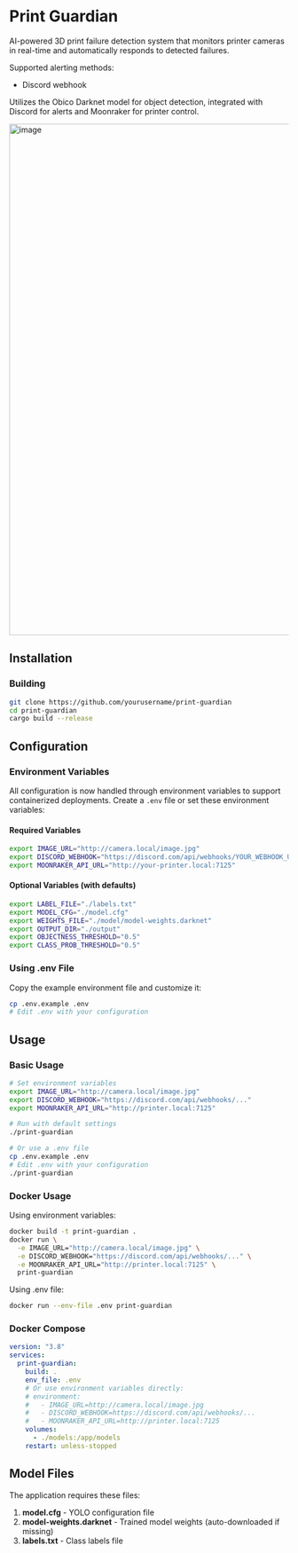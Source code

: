# Print Guardian

AI-powered 3D print failure detection system that monitors printer cameras in real-time and automatically responds to detected failures.

Supported alerting methods:
- Discord webhook

Utilizes the Obico Darknet model for object detection, integrated with Discord for alerts and Moonraker for printer control.

<img width="1043" height="922" alt="image" src="https://github.com/user-attachments/assets/e10f3c66-688f-4da0-9925-99f5f6b50576" />


## Installation

### Building

```bash
git clone https://github.com/yourusername/print-guardian
cd print-guardian
cargo build --release
```

## Configuration

### Environment Variables

All configuration is now handled through environment variables to support containerized deployments. Create a `.env` file or set these environment variables:

#### Required Variables

```bash
export IMAGE_URL="http://camera.local/image.jpg"
export DISCORD_WEBHOOK="https://discord.com/api/webhooks/YOUR_WEBHOOK_URL"
export MOONRAKER_API_URL="http://your-printer.local:7125"
```

#### Optional Variables (with defaults)

```bash
export LABEL_FILE="./labels.txt"
export MODEL_CFG="./model.cfg"
export WEIGHTS_FILE="./model/model-weights.darknet"
export OUTPUT_DIR="./output"
export OBJECTNESS_THRESHOLD="0.5"
export CLASS_PROB_THRESHOLD="0.5"
```

### Using .env File

Copy the example environment file and customize it:

```bash
cp .env.example .env
# Edit .env with your configuration
```

## Usage

### Basic Usage

```bash
# Set environment variables
export IMAGE_URL="http://camera.local/image.jpg"
export DISCORD_WEBHOOK="https://discord.com/api/webhooks/..."
export MOONRAKER_API_URL="http://printer.local:7125"

# Run with default settings
./print-guardian

# Or use a .env file
cp .env.example .env
# Edit .env with your configuration
./print-guardian
```

### Docker Usage

Using environment variables:

```bash
docker build -t print-guardian .
docker run \
  -e IMAGE_URL="http://camera.local/image.jpg" \
  -e DISCORD_WEBHOOK="https://discord.com/api/webhooks/..." \
  -e MOONRAKER_API_URL="http://printer.local:7125" \
  print-guardian
```

Using .env file:

```bash
docker run --env-file .env print-guardian
```

### Docker Compose

```yaml
version: "3.8"
services:
  print-guardian:
    build: .
    env_file: .env
    # Or use environment variables directly:
    # environment:
    #   - IMAGE_URL=http://camera.local/image.jpg
    #   - DISCORD_WEBHOOK=https://discord.com/api/webhooks/...
    #   - MOONRAKER_API_URL=http://printer.local:7125
    volumes:
      - ./models:/app/models
    restart: unless-stopped
```

## Model Files

The application requires these files:

1. **model.cfg** - YOLO configuration file
2. **model-weights.darknet** - Trained model weights (auto-downloaded if missing)
3. **labels.txt** - Class labels file
